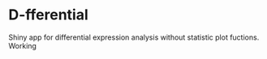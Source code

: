 # D-fferential
Shiny app for differential expression analysis without statistic plot fuctions. Working
